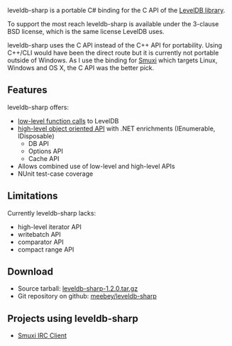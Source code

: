 leveldb-sharp is a portable C# binding for the C API of the [LevelDB library].

To support the most reach leveldb-sharp is available under the 3-clause BSD
license, which is the same license LevelDB uses.

leveldb-sharp uses the C API instead of the C++ API for portability. Using
C++/CLI would have been the direct route but it is currently not portable
outside of Windows. As I use the binding for [Smuxi] which targets Linux,
Windows and OS X, the C API was the better pick.

## Features ##

leveldb-sharp offers:

 * [low-level function calls] to LevelDB
 * [high-level object oriented API] with .NET enrichments (IEnumerable, IDisposable)
   * DB API
   * Options API
   * Cache API
 * Allows combined use of low-level and high-level APIs
 * NUnit test-case coverage

## Limitations ##

Currently leveldb-sharp lacks:

 * high-level iterator API
 * writebatch API
 * comparator API
 * compact range API

## Download ##

 * Source tarball: [leveldb-sharp-1.2.0.tar.gz]
 * Git repository on github: [meebey/leveldb-sharp][github]

## Projects using leveldb-sharp ##

 * [Smuxi IRC Client][Smuxi]

 [LevelDB library]: http://code.google.com/p/leveldb/
 [low-level function calls]: https://github.com/meebey/leveldb-sharp/blob/master/Native.cs
 [high-level object oriented API]: https://github.com/meebey/leveldb-sharp/blob/master/DB.cs
 [leveldb-sharp-1.2.0.tar.gz]: http://www.meebey.net/projects/leveldb-sharp/downloads/leveldb-sharp-1.2.0.tar.gz
 [github]: https://github.com/meebey/leveldb-sharp
 [Smuxi]: http://www.smuxi.org/ "Smuxi IRC Client"

